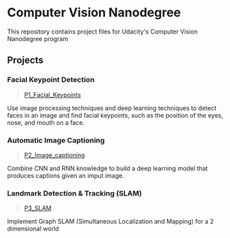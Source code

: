 # Computer Vision Nanodegree 

This repository contains project files for Udacity's Computer Vision Nanodegree program

## Projects

### Facial Keypoint Detection
>[P1_Facial_Keypoints](https://github.com/vmelan/CVND-udacity/tree/master/P1_Facial_Keypoints)

Use image processing techniques and deep learning techniques to detect faces in an image and find facial keypoints, such as the position of the eyes, nose, and mouth on a face.


### Automatic Image Captioning
>[P2_Image_captioning](https://github.com/vmelan/CVND-udacity/tree/master/P2_Image_Captioning)

Combine CNN and RNN knowledge to build a deep learning model that produces captions given an imput image.

### Landmark Detection & Tracking (SLAM)
>[P3_SLAM](https://github.com/vmelan/CVND-udacity/tree/master/P3_SLAM)

Implement Graph SLAM (Simultaneous Localization and Mapping) for a 2 dimensional world
